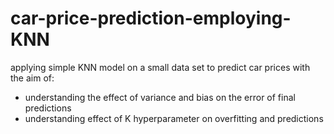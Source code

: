 # car-price-prediction-employing-KNN

applying simple KNN model on a small data set to predict car prices with the aim of:
- understanding the effect of variance and bias on the error of final predictions
- understanding effect of K hyperparameter on overfitting and predictions

